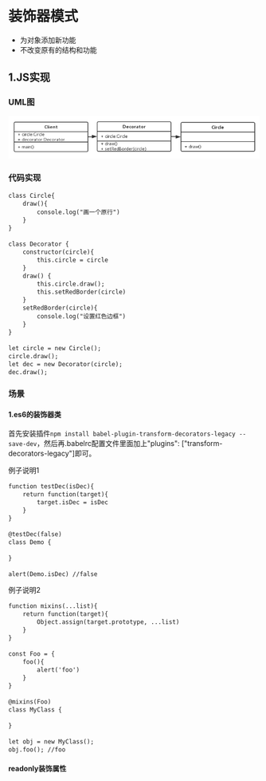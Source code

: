 # 装饰器模式

* 为对象添加新功能
* 不改变原有的结构和功能

## 1.JS实现

### UML图

![](/assets/decorator/import1.png)

### 代码实现

```
class Circle{
    draw(){
        console.log("画一个原行")
    }
}

class Decorator {
    constructor(circle){
        this.circle = circle
    }
    draw() {
        this.circle.draw();
        this.setRedBorder(circle)
    }
    setRedBorder(circle){
        console.log("设置红色边框")
    }
}

let circle = new Circle();
circle.draw();
let dec = new Decorator(circle);
dec.draw();
```

### 场景
#### 1.es6的装饰器类

首先安装插件`npm install babel-plugin-transform-decorators-legacy --save-dev`，然后再.babelrc配置文件里面加上"plugins": ["transform-decorators-legacy"]即可。

例子说明1
```
function testDec(isDec){
    return function(target){
        target.isDec = isDec
    }
}

@testDec(false)
class Demo {

}

alert(Demo.isDec) //false
```

例子说明2

```
function mixins(...list){
    return function(target){
        Object.assign(target.prototype, ...list)
    }
}

const Foo = {
    foo(){
        alert('foo')
    }
}

@mixins(Foo)
class MyClass {

}

let obj = new MyClass();
obj.foo(); //foo
```

#### readonly装饰属性


